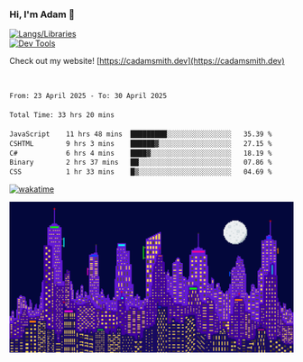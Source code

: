 ### Hi, I'm Adam 👋

[![Langs/Libraries](https://skillicons.dev/icons?i=cs,dotnet,js,css,html,sass,ts,jquery,bootstrap)](https://skillicons.dev)
<br/>
[![Dev Tools](https://skillicons.dev/icons?i=git,github,githubactions,visualstudio)](https://skillicons.dev)

Check out my website! [https://cadamsmith.dev](https://cadamsmith.dev)

<br/>

<!--START_SECTION:waka-->

```txt
From: 23 April 2025 - To: 30 April 2025

Total Time: 33 hrs 20 mins

JavaScript    11 hrs 48 mins  █████████░░░░░░░░░░░░░░░░   35.39 %
CSHTML        9 hrs 3 mins    ██████▓░░░░░░░░░░░░░░░░░░   27.15 %
C#            6 hrs 4 mins    ████▓░░░░░░░░░░░░░░░░░░░░   18.19 %
Binary        2 hrs 37 mins   ██░░░░░░░░░░░░░░░░░░░░░░░   07.86 %
CSS           1 hr 33 mins    █▒░░░░░░░░░░░░░░░░░░░░░░░   04.69 %
```

<!--END_SECTION:waka-->

[![wakatime](https://wakatime.com/badge/user/2234bda2-efd3-47c5-8724-79108edfe9aa.svg)](https://wakatime.com/@2234bda2-efd3-47c5-8724-79108edfe9aa)

![Pixelated city at night](./media/city.gif)
